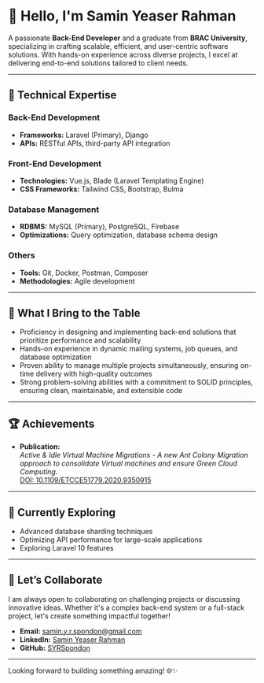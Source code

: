 # 👋 Hello, I'm **Samin Yeaser Rahman**

A passionate **Back-End Developer** and a graduate from **BRAC University**, specializing in crafting scalable, efficient, and user-centric software solutions. With hands-on experience across diverse projects, I excel at delivering end-to-end solutions tailored to client needs.

---

## 🚀 **Technical Expertise**

### Back-End Development  
- **Frameworks:** Laravel (Primary), Django
- **APIs:** RESTful APIs, third-party API integration  

### Front-End Development  
- **Technologies:** Vue.js, Blade (Laravel Templating Engine)
- **CSS Frameworks:** Tailwind CSS, Bootstrap, Bulma  

### Database Management  
- **RDBMS:** MySQL (Primary), PostgreSQL, Firebase  
- **Optimizations:** Query optimization, database schema design  

### Others  
- **Tools:** Git, Docker, Postman, Composer  
- **Methodologies:** Agile development

---

## 🌟 **What I Bring to the Table**  
- Proficiency in designing and implementing back-end solutions that prioritize performance and scalability  
- Hands-on experience in dynamic mailing systems, job queues, and database optimization  
- Proven ability to manage multiple projects simultaneously, ensuring on-time delivery with high-quality outcomes  
- Strong problem-solving abilities with a commitment to SOLID principles, ensuring clean, maintainable, and extensible code

---

## 🏆 **Achievements**

- **Publication:**  
  *Active & Idle Virtual Machine Migrations - A new Ant Colony Migration approach to consolidate Virtual machines and ensure Green Cloud Computing.*  
  [DOI: 10.1109/ETCCE51779.2020.9350915](https://ieeexplore.ieee.org/document/9350915)   

---

## 🎯 **Currently Exploring**  
- Advanced database sharding techniques  
- Optimizing API performance for large-scale applications  
- Exploring Laravel 10 features  

---

## 🤝 **Let’s Collaborate**

I am always open to collaborating on challenging projects or discussing innovative ideas. Whether it's a complex back-end system or a full-stack project, let's create something impactful together!

- **Email:** [samin.y.r.spondon@gmail.com](mailto:samin.y.r.spondon@gmail.com)  
- **LinkedIn:** [Samin Yeaser Rahman](https://www.linkedin.com/in/syrspondon/)  
- **GitHub:** [SYRSpondon](https://github.com/syrspondon)  

---

Looking forward to building something amazing! 🌐✨
